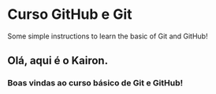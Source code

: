 # Curso GitHub e Git
Some simple instructions to learn the basic of Git and GitHub!

<h2> Olá, aqui é o Kairon. 
<h3> Boas vindas ao curso básico de Git e GitHub!
